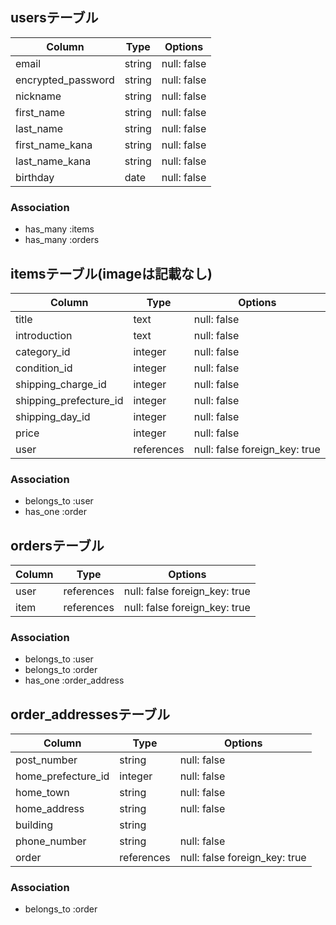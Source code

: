 ## usersテーブル

| Column             | Type    | Options     |
| ------------------ | ------- | ----------- |
| email              | string  | null: false |
| encrypted_password | string  | null: false |
| nickname           | string  | null: false |
| first_name         | string  | null: false |
| last_name          | string  | null: false |
| first_name_kana    | string  | null: false |
| last_name_kana     | string  | null: false |
| birthday           | date    | null: false |

### Association
- has_many :items
- has_many :orders

## itemsテーブル(imageは記載なし)

| Column                 | Type       | Options                       |
| ---------------------  | ---------- | ----------------------------- |
| title                  | text       | null: false                   |
| introduction           | text       | null: false                   |
| category_id            | integer    | null: false                   |
| condition_id           | integer    | null: false                   |
| shipping_charge_id     | integer    | null: false                   |
| shipping_prefecture_id | integer    | null: false                   |
| shipping_day_id        | integer    | null: false                   |
| price                  | integer    | null: false                   |
| user                   | references | null: false foreign_key: true |

### Association
- belongs_to :user
- has_one :order

## ordersテーブル

| Column | Type       | Options                       |
| ------ | ---------- | ----------------------------- |
| user   | references | null: false foreign_key: true |
| item   | references | null: false foreign_key: true |

### Association
- belongs_to :user
- belongs_to :order
- has_one :order_address
 
## order_addressesテーブル

| Column             | Type       | Options                       |
| ------------------ | ---------- | ----------------------------- |
| post_number        | string     | null: false                   |
| home_prefecture_id | integer    | null: false                   |
| home_town          | string     | null: false                   |
| home_address       | string     | null: false                   |
| building           | string     |                               |
| phone_number       | string     | null: false                   |
| order              | references | null: false foreign_key: true |

### Association
- belongs_to :order



